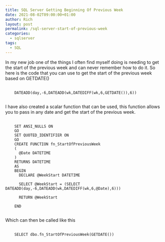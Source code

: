 ```yaml
---
title: SQL Server Getting Beginning Of Previous Week
date: 2021-08-02T09:00:00+01:00
author: Rich
layout: post
permalink: /sql-server-start-of-previous-week
categories:
  - sqlserver
tags:
  - SQL
---
```


In my new job one of the things I often find myself doing is needing to get the start of the previous week and can never remember how to do it. 
So here is the code that you can use to get the start of the previous week based on GETDATE()

<pre>
  <code class="sql">
    DATEADD(day,-6,DATEADD(wk,DATEDIFF(wk,6,GETDATE()),6))
  </code>
</pre>

I have also created a scalar function that can be used, this function allows you to pass in any date and get the start of the previous week. 

<pre>
  <code class="sql">
    SET ANSI_NULLS ON
    GO
    SET QUOTED_IDENTIFIER ON
    GO
    CREATE FUNCTION fn_StartOfPreviousWeek
    (
      @Date DATETIME
    )
    RETURNS DATETIME
    AS
    BEGIN
      DECLARE @WeekStart DATETIME

      SELECT @WeekStart = (SELECT DATEADD(day,-6,DATEADD(wk,DATEDIFF(wk,6,@Date),6)))

      RETURN @WeekStart

    END
  </code>
</pre>

Which can then be called like this 

<pre>
  <code class="sql">
    SELECT dbo.fn_StartOfPreviousWeek(GETDATE())
  </code>
</pre>